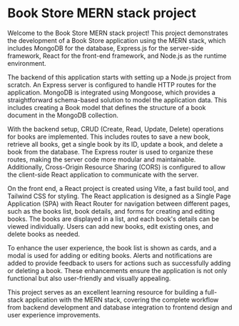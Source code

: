 # Book Store MERN stack project

Welcome to the Book Store MERN stack project! This project demonstrates the development of a Book Store application using the MERN stack, which includes MongoDB for the database, Express.js for the server-side framework, React for the front-end framework, and Node.js as the runtime environment.

The backend of this application starts with setting up a Node.js project from scratch. An Express server is configured to handle HTTP routes for the application. MongoDB is integrated using Mongoose, which provides a straightforward schema-based solution to model the application data. This includes creating a Book model that defines the structure of a book document in the MongoDB collection.

With the backend setup, CRUD (Create, Read, Update, Delete) operations for books are implemented. This includes routes to save a new book, retrieve all books, get a single book by its ID, update a book, and delete a book from the database. The Express router is used to organize these routes, making the server code more modular and maintainable. Additionally, Cross-Origin Resource Sharing (CORS) is configured to allow the client-side React application to communicate with the server.

On the front end, a React project is created using Vite, a fast build tool, and Tailwind CSS for styling. The React application is designed as a Single Page Application (SPA) with React Router for navigation between different pages, such as the books list, book details, and forms for creating and editing books. The books are displayed in a list, and each book's details can be viewed individually. Users can add new books, edit existing ones, and delete books as needed.

To enhance the user experience, the book list is shown as cards, and a modal is used for adding or editing books. Alerts and notifications are added to provide feedback to users for actions such as successfully adding or deleting a book. These enhancements ensure the application is not only functional but also user-friendly and visually appealing.

This project serves as an excellent learning resource for building a full-stack application with the MERN stack, covering the complete workflow from backend development and database integration to frontend design and user experience improvements.
